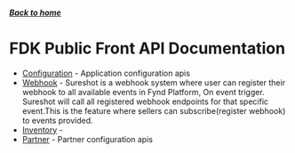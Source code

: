 ##### [Back to home](../../README.md)

# FDK Public Front API Documentation


* [Configuration](CONFIGURATION.md) - Application configuration apis 
* [Webhook](WEBHOOK.md) - Sureshot is a webhook system where user can register their webhook to all available events in Fynd Platform, On event trigger. Sureshot will call all registered webhook endpoints for that specific event.This is the feature where sellers can subscribe(register webhook) to events provided. 
* [Inventory](INVENTORY.md) -  
* [Partner](PARTNER.md) - Partner configuration apis 
